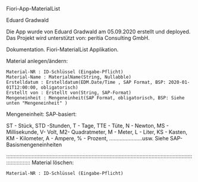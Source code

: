 Fiori-App-MaterialList

Eduard Gradwald

Die App wurde von Eduard Gradwald am 05.09.2020 erstellt und deployed. Das Projekt wird unterstützt von: peritia Consulting GmbH.

Dokumentation. Fiori-MaterialList Applikation.

Material anlegen/ändern:

    Material-NR : ID-Schlüssel (Eingabe-Pflicht)
    Material-Name : MaterialName(String, Nullabble)
    Erstelldatum : Erstelldatum(EDM.Date/Time , SAP Format, BSP: 2020-01-01T12:00:00, obligatorisch)
    Erstellt von : Erstellt von(String, SAP-Format)
    Mengeneinheit : Mengeneinheit(SAP Format, obligatorisch, BSP: Siehe unten "Mengeneinheit" )

Mengeneinheit: SAP-basiert:

ST - Stück, STD -Stunden, T - Tage, TTE - Tüte, N - Newton, MS - Millisekunde, V- Volt, M2- Quadratmeter, M - Meter, L - Liter, KS - Kasten, KM - Kilometer, A - Ampere, % - Prozent, ......................usw. Siehe SAP-Basismengeneinheiten

:::::::::::::::::::::::::::::::::::::::::::::::::::::::::::::::::::::::::::::::::::::::::::::::::::::::::::::::::::::::::::::::::::::::::::: Material löschen:

    Material-NR : ID-Schlüssel (Eingabe-Pflicht)

